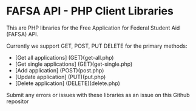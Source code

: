 FAFSA API - PHP Client Libraries
=========

This are PHP libraries for the Free Application for Federal Student Aid (FAFSA) API.

Currently we support GET, POST, PUT DELETE for the primary methods:

* [Get all applications] (GET)(get-all.php)
* [Get single applications] (GET)(get-single.php)
* [Add application] (POST)(post.php)
* [Update application] (PUT)(put.php)
* [Delete application] (DELETE)(delete.php)

Submit any errors or issues with these libraries as an issue on this Github repositor